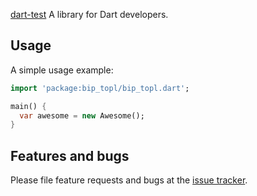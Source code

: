 [dart-test](https://github.com/Topl/bip-topl/actions/workflows/dart-test.yml/badge.svg)
A library for Dart developers.

## Usage

A simple usage example:

```dart
import 'package:bip_topl/bip_topl.dart';

main() {
  var awesome = new Awesome();
}
```

## Features and bugs

Please file feature requests and bugs at the [issue tracker][tracker].

[tracker]: http://example.com/issues/replaceme
